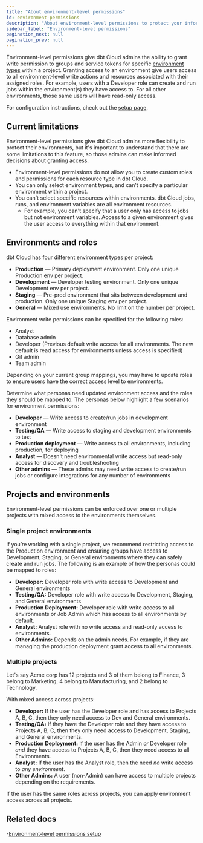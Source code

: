 ```yaml
---
title: "About environment-level permissions"
id: environment-permissions
description: "About environment-level permissions to protect your information"
sidebar_label: "Environment-level permissions"
pagination_next: null
pagination_prev: null
---
```


Environment-level permissions give dbt Cloud admins the ability to grant write permission to groups and service tokens for specific [environment types](/docs/dbt-cloud-environments) within a project. Granting access to an environment give users access to all environment-level write actions and resources associated with their assigned roles. For example, users with a Developer role can create and run jobs within the environment(s) they have access to. For all other environments, those same users will have read-only access. 

For configuration instructions, check out the [setup page](/docs/cloud/secure/environment-permissions-setup).

## Current limitations

Environment-level permissions give dbt Cloud admins more flexibility to protect their environments, but it's important to understand that there are some limitations to this feature, so those admins can make informed decisions about granting access.

- Environment-level permissions do not allow you to create custom roles and permissions for each resource type in dbt Cloud.
- You can only select environment types, and can’t specify a particular environment within a project.
- You can't select specific resources within environments. dbt Cloud jobs, runs, and environment variables are all environment resources.
    - For example, you can't specify that a user only has access to jobs but not environment variables. Access to a given environment gives the user access to everything within that environment.

## Environments and roles

dbt Cloud has four different environment types per project: 

- **Production** &mdash; Primary deployment environment. Only one unique Production env per project.
- **Development** &mdash; Developer testing environment. Only one unique Development env per project.
- **Staging** &mdash; Pre-prod environment that sits between development and production. Only one unique Staging env per project.
- **General** &mdash; Mixed use environments. No limit on the number per project. 

Environment write permissions can be specified for the following roles:

- Analyst
- Database admin
- Developer (Previous default write access for all environments. The new default is read access for environments unless access is specified)
- Git admin
- Team admin

Depending on your current group mappings, you may have to update roles to ensure users have the correct access level to environments. 

Determine what personas need updated environment access and the roles they should be mapped to. The personas below highlight a few scenarios for environment permissions: 

- **Developer** &mdash; Write access to create/run jobs in development environment
- **Testing/QA** &mdash; Write access to staging and development environments to test
- **Production deployment** &mdash; Write access to all environments, including production, for deploying
- **Analyst** &mdash; Doesn't need environmental write access but read-only access for discovery and troubleshooting
- **Other admins** &mdash; These admins may need write access to create/run jobs or configure integrations for any number of environments

## Projects and environments

Environment-level permissions can be enforced over one or multiple projects with mixed access to the environments themselves.

### Single project environments

If you’re working with a single project, we recommend restricting access to the Production environment and ensuring groups have access to Development, Staging, or General environments where they can safely create and run jobs. The following is an example of how the personas could be mapped to roles:

- **Developer:** Developer role with write access to Development and General environments
- **Testing/QA:** Developer role with write access to Development, Staging, and General environments
- **Production Deployment:** Developer role with write access to all environments or Job Admin which has access to all environments by default.
- **Analyst:** Analyst role with no write access and read-only access to environments.
- **Other Admins:** Depends on the admin needs. For example, if they are managing the production deployment grant access to all environments.

### Multiple projects

Let's say Acme corp has 12 projects and 3 of them belong to Finance, 3 belong to Marketing, 4 belong to Manufacturing, and 2 belong to Technology. 

With mixed access across projects:

- **Developer:** If the user has the Developer role and has access to Projects A, B, C, then they only need access to Dev and General environments.
- **Testing/QA:** If they have the Developer role and they have access to Projects A, B, C, then they only need access to Development, Staging, and General environments.
- **Production Deployment:** If the user has the Admin _or_ Developer role _and_ they have access to Projects A, B, C, then they need access to all Environments.
- **Analyst:** If the user has the Analyst role, then the need _no_ write access to _any environment_.
- **Other Admins:** A user (non-Admin) can have access to multiple projects depending on the requirements.

If the user has the same roles across projects, you can apply environment access across all projects.


## Related docs
-[Environment-level permissions setup](/docs/cloud/secure/environment-permissions-setup)

